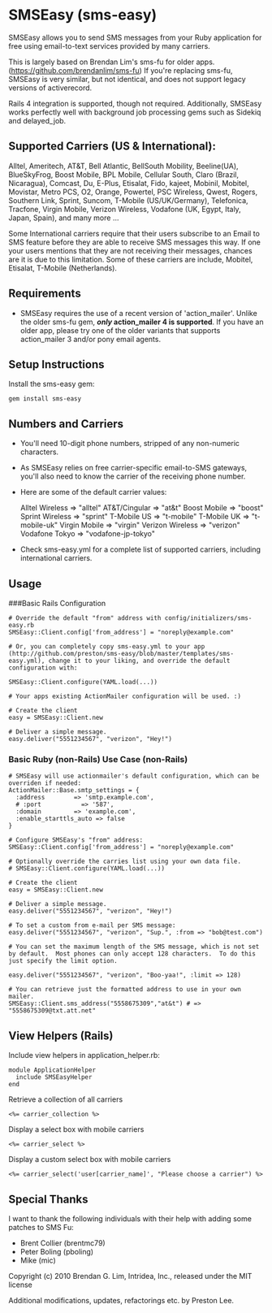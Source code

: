 # SMSEasy (sms-easy)

SMSEasy allows you to send SMS messages from your Ruby application for free using email-to-text services provided by many carriers.

This is largely based on Brendan Lim's sms-fu for older apps. (https://github.com/brendanlim/sms-fu) If you're replacing sms-fu, SMSEasy is very similar, but not identical, and does not support legacy versions of activerecord.

Rails 4 integration is supported, though not required. Additionally, SMSEasy works perfectly well with background job processing gems such as Sidekiq and delayed_job.


## Supported Carriers (US & International): 

Alltel, Ameritech, AT&T, Bell Atlantic, BellSouth Mobility, Beeline(UA), BlueSkyFrog, 
Boost Mobile, BPL Mobile, Cellular South, Claro (Brazil, Nicaragua), Comcast, Du, 
E-Plus, Etisalat, Fido, kajeet, Mobinil, Mobitel, Movistar, Metro PCS, O2, Orange, 
Powertel, PSC Wireless, Qwest, Rogers, Southern Link, Sprint, Suncom, 
T-Mobile (US/UK/Germany), Telefonica, Tracfone, Virgin Mobile, Verizon Wireless, 
Vodafone (UK, Egypt, Italy, Japan, Spain), and many more ...

Some International carriers require that their users subscribe to an Email to SMS
feature before they are able to receive SMS messages this way.  If one your users
mentions that they are not receiving their messages, chances are it is due to this
limitation.  Some of these carriers are include, Mobitel, Etisalat, T-Mobile (Netherlands).

## Requirements

* SMSEasy requires the use of a recent version of 'action\_mailer'. Unlike the older sms-fu gem, ***only* action\_mailer 4 is supported**. If you have an older app, please try one of the older variants that supports action\_mailer 3 and/or pony email agents.


## Setup Instructions

Install the sms-easy gem:
  
    gem install sms-easy


  

## Numbers and Carriers

* You'll need 10-digit phone numbers, stripped of any non-numeric characters.
* As SMSEasy relies on free carrier-specific email-to-SMS gateways, you'll also need to know the carrier of the receiving phone number.
* Here are some of the default carrier values:
		
    Alltel Wireless   =>  "alltel"
    AT&T/Cingular     =>  "at&t"
    Boost Mobile      =>  "boost"
    Sprint Wireless   =>  "sprint"
    T-Mobile US       =>  "t-mobile"
    T-Mobile UK       =>  "t-mobile-uk"
    Virgin Mobile     =>  "virgin"
    Verizon Wireless  =>  "verizon"
    Vodafone Tokyo    =>  "vodafone-jp-tokyo"

* Check sms-easy.yml for a complete list of supported carriers, including international carriers.

## Usage

###Basic Rails Configuration

    # Override the default "from" address with config/initializers/sms-easy.rb
    SMSEasy::Client.config['from_address'] = "noreply@example.com"

    # Or, you can completely copy sms-easy.yml to your app (http://github.com/preston/sms-easy/blob/master/templates/sms-easy.yml), change it to your liking, and override the default configuration with:

    SMSEasy::Client.configure(YAML.load(...))

    # Your apps existing ActionMailer configuration will be used. :)

    # Create the client
    easy = SMSEasy::Client.new

    # Deliver a simple message.
    easy.deliver("5551234567", "verizon", "Hey!")  

### Basic Ruby (non-Rails) Use Case (non-Rails)

    # SMSEasy will use actionmailer's default configuration, which can be overriden if needed:
    ActionMailer::Base.smtp_settings = {
      :address        => 'smtp.example.com',
      # :port           => '587',
      :domain         => 'example.com',
      :enable_starttls_auto => false
    }

    # Configure SMSEasy's "from" address:
    SMSEasy::Client.config['from_address'] = "noreply@example.com"

    # Optionally override the carries list using your own data file.
    # SMSEasy::Client.configure(YAML.load(...))

    # Create the client
    easy = SMSEasy::Client.new

    # Deliver a simple message.
    easy.deliver("5551234567", "verizon", "Hey!")

    # To set a custom from e-mail per SMS message:
    easy.deliver("5551234567", "verizon", "Sup.", :from => "bob@test.com")

    # You can set the maximum length of the SMS message, which is not set by default.  Most phones can only accept 128 characters.  To do this just specify the limit option.

    easy.deliver("5551234567", "verizon", "Boo-yaa!", :limit => 128)

	# You can retrieve just the formatted address to use in your own mailer.
    SMSEasy::Client.sms_address("5558675309","at&t") # => "5558675309@txt.att.net"

## View Helpers (Rails)

Include view helpers in application_helper.rb:
    
	module ApplicationHelper
      include SMSEasyHelper
    end

Retrieve a collection of all carriers
    
    <%= carrier_collection %>

Display a select box with mobile carriers

    <%= carrier_select %>
    
Display a custom select box with mobile carriers

    <%= carrier_select('user[carrier_name]', "Please choose a carrier") %>

## Special Thanks

I want to thank the following individuals with their help with adding some patches to SMS Fu:

* Brent Collier (brentmc79)
* Peter Boling (pboling)
* Mike (mic)

Copyright (c) 2010 Brendan G. Lim, Intridea, Inc., released under the MIT license

Additional modifications, updates, refactorings etc. by Preston Lee.
